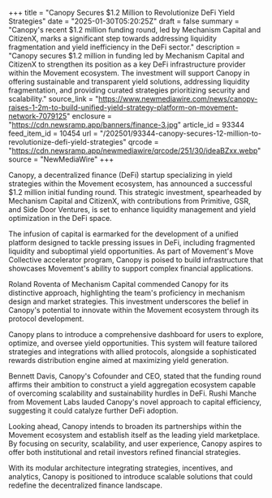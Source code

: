 +++
title = "Canopy Secures $1.2 Million to Revolutionize DeFi Yield Strategies"
date = "2025-01-30T05:20:25Z"
draft = false
summary = "Canopy's recent $1.2 million funding round, led by Mechanism Capital and CitizenX, marks a significant step towards addressing liquidity fragmentation and yield inefficiency in the DeFi sector."
description = "Canopy secures $1.2 million in funding led by Mechanism Capital and CitizenX to strengthen its position as a key DeFi infrastructure provider within the Movement ecosystem. The investment will support Canopy in offering sustainable and transparent yield solutions, addressing liquidity fragmentation, and providing curated strategies prioritizing security and scalability."
source_link = "https://www.newmediawire.com/news/canopy-raises-1-2m-to-build-unified-yield-strategy-platform-on-movement-network-7079125"
enclosure = "https://cdn.newsramp.app/banners/finance-3.jpg"
article_id = 93344
feed_item_id = 10454
url = "/202501/93344-canopy-secures-12-million-to-revolutionize-defi-yield-strategies"
qrcode = "https://cdn.newsramp.app/newmediawire/qrcode/251/30/ideaBZxx.webp"
source = "NewMediaWire"
+++

<p>Canopy, a decentralized finance (DeFi) startup specializing in yield strategies within the Movement ecosystem, has announced a successful $1.2 million initial funding round. This strategic investment, spearheaded by Mechanism Capital and CitizenX, with contributions from Primitive, GSR, and Side Door Ventures, is set to enhance liquidity management and yield optimization in the DeFi space.</p><p>The infusion of capital is earmarked for the development of a unified platform designed to tackle pressing issues in DeFi, including fragmented liquidity and suboptimal yield opportunities. As part of Movement's Move Collective accelerator program, Canopy is poised to build infrastructure that showcases Movement's ability to support complex financial applications.</p><p>Roland Roventa of Mechanism Capital commended Canopy for its distinctive approach, highlighting the team's proficiency in mechanism design and market strategies. This investment underscores the belief in Canopy's potential to innovate within the Movement ecosystem through its protocol development.</p><p>Canopy plans to introduce a comprehensive dashboard for users to explore, optimize, and oversee yield opportunities. This system will feature tailored strategies and integrations with allied protocols, alongside a sophisticated rewards distribution engine aimed at maximizing yield generation.</p><p>Bennett Davis, Canopy's Cofounder and CEO, stated that the funding round affirms their ambition to construct a yield aggregation ecosystem capable of overcoming scalability and sustainability hurdles in DeFi. Rushi Manche from Movement Labs lauded Canopy's novel approach to capital efficiency, suggesting it could catalyze further DeFi adoption.</p><p>Looking ahead, Canopy intends to broaden its partnerships within the Movement ecosystem and establish itself as the leading yield marketplace. By focusing on security, scalability, and user experience, Canopy aspires to offer both institutional and retail investors refined financial strategies.</p><p>With its modular architecture integrating strategies, incentives, and analytics, Canopy is positioned to introduce scalable solutions that could redefine the decentralized finance landscape.</p>